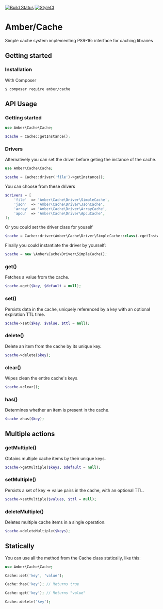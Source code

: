 [![Build Status](https://travis-ci.org/systemson/cache.svg?branch=master)](https://travis-ci.org/systemson/cache)
[![StyleCI](https://styleci.io/repos/126605518/shield?branch=master)](https://styleci.io/repos/126605518)

# Amber/Cache
Simple cache system implementing PSR-16: interface for caching libraries

## Getting started

### Installation

With Composer
```
$ composer require amber/cache
```

## API Usage
### Getting started
```php
use Amber\Cache\Cache;

$cache = Cache::getInstance();
```

### Drivers
Alternatively you can set the driver before geting the instance of the cache.
```php
use Amber\Cache\Cache;

$cache = Cache::driver('file')->getInstance();
```
You can choose from these drivers
```php
$drivers = [
    'file'  => 'Amber\Cache\Driver\SimpleCache',
    'json'  => 'Amber\Cache\Driver\JsonCache',
    'array' => 'Amber\Cache\Driver\ArrayCache',
    'apcu'  => 'Amber\Cache\Driver\ApcuCache',
];
```

Or you could set the driver class for youself
```php
$cache = Cache::driver(Amber\Cache\Driver\SimpleCache::class)->getInstance();
```

Finally you could instantiate the driver by yourself:
```php
$cache = new \Amber\Cache\Driver\SimpleCache();
```


### get()
Fetches a value from the cache.
```php
$cache->get($key, $default = null);
```

### set()
Persists data in the cache, uniquely referenced by a key with an optional expiration TTL time.
```php
$cache->set($key, $value, $ttl = null);
```

### delete()
Delete an item from the cache by its unique key.
```php
$cache->delete($key);
```

### clear()
Wipes clean the entire cache's keys.
```php
$cache->clear();
```

### has()
Determines whether an item is present in the cache.
```php
$cache->has($key);
```

## Multiple actions

### getMultiple()
Obtains multiple cache items by their unique keys.
```php
$cache->getMultiple($keys, $default = null);
```

### setMultiple()
Persists a set of key => value pairs in the cache, with an optional TTL.
```php
$cache->setMultiple($values, $ttl = null);
```

### deleteMultiple()
Deletes multiple cache items in a single operation.
```php
$cache->deleteMultiple($keys);
```

## Statically
You can use all the method from the Cache class statically, like this:
```php
use Amber\Cache\Cache;

Cache::set('key', 'value');

Cache::has('key'); // Returns true

Cache::get('key'); // Returns "value"

Cache::delete('key');

```
